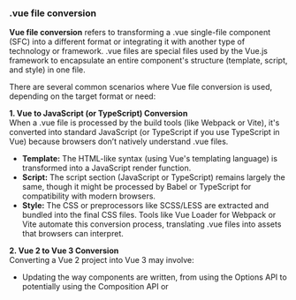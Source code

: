 <h3>.vue file conversion</h3>

<b>Vue file conversion</b> refers to transforming a .vue single-file component (SFC) into a different format or integrating it with another type of technology or framework. .vue files are special files used by the Vue.js framework to encapsulate an entire component's structure (template, script, and style) in one file.

There are several common scenarios where Vue file conversion is used, depending on the target format or need:

**1. Vue to JavaScript (or TypeScript) Conversion**</br>
When a .vue file is processed by the build tools (like Webpack or Vite), it's converted into standard JavaScript (or TypeScript if you use TypeScript in Vue) because browsers don’t natively understand .vue files.

- **Template:** The HTML-like syntax (using Vue's templating language) is transformed into a JavaScript render function.
- **Script:** The script section (JavaScript or TypeScript) remains largely the same, though it might be processed by Babel or TypeScript for compatibility with modern browsers.
- **Style:** The CSS or preprocessors like SCSS/LESS are extracted and bundled into the final CSS files.
Tools like Vue Loader for Webpack or Vite automate this conversion process, translating .vue files into assets that browsers can interpret.

**2. Vue 2 to Vue 3 Conversion**</br>
Converting a Vue 2 project into Vue 3 may involve:

- Updating the way components are written, from using the Options API to potentially using the Composition API or <script setup>.
- Adjusting lifecycle hooks, which have been renamed in Vue 3.
- Handling breaking changes and deprecated features.
- Updating external dependencies and plugins to be Vue 3-compatible.

Tools like the official **Vue 3 Migration Build** can assist in transitioning Vue 2 projects to Vue 3, providing warnings and suggestions during the conversion.

**3. Vue to React Conversion**</br>
Converting Vue components to React involves rewriting components from one framework to another. Since Vue and React have different paradigms, this is more about porting than direct conversion. Key differences include:

- **Vue’s Template vs. React’s JSX:** Vue uses HTML-like templates, while React uses JSX syntax.
- **Reactivity:** Vue’s ref and reactive are conceptually different from React’s hooks like useState and useEffect.
- **Component System:** Vue’s single-file components differ from React's JavaScript-only approach.

You might need to manually convert each `.vue` file into React functional or class components.

**4. Vue to Web Components Conversion**</br>
Vue components can be converted into Web Components, which are standard browser-supported custom elements that work outside the Vue ecosystem. This is useful when you want to distribute Vue components in a way that they can be used across non-Vue projects (e.g., React, Angular, or plain HTML).

Vue provides official support for converting Vue components into Web Components via @vue/web-component-wrapper.

Example:

``` vue
npm install @vue/web-component-wrapper --save
```
After installing, you can wrap your Vue component and export it as a Web Component:

js
Code kopiëren
import { defineCustomElement } from '@vue/web-component-wrapper';
import MyComponent from './MyComponent.vue';

const CustomElement = defineCustomElement(MyComponent);
customElements.define('my-component', CustomElement);


**5. Vue to Mobile or Native App Conversion** (via frameworks like NativeScript or Capacitor)</br>
You can convert Vue files into mobile applications by using frameworks like NativeScript Vue or Capacitor:

- NativeScript Vue: Converts Vue components into native mobile UI elements (for iOS and Android).
- Capacitor (by Ionic): Allows Vue components to be packaged into mobile apps by wrapping web technology (Vue) into native shells.

This process involves setting up the project with the necessary frameworks, and Vue files are converted into mobile-compatible components.

**6. Vue to Static Site Conversion (via Nuxt.js or VuePress)**</br>
For converting a Vue project into a static site, tools like Nuxt.js and VuePress are commonly used. These frameworks allow you to create Vue components that are compiled into static HTML/CSS/JS files.

- Nuxt.js: When using Nuxt.js in static generation mode (nuxt generate), it takes your Vue components and converts them into static files that can be served without a backend server.
- VuePress: Primarily for documentation, VuePress converts .md files and embedded Vue components into a static site.

**7. Vue File to HTML/CSS/JS Extraction**</br>
Sometimes you might want to extract the contents of a .vue file into separate HTML, CSS, and JavaScript files. This is typically done for environments where single-file components are not desired, or you're manually integrating Vue into an existing project. The conversion process looks like this:

The <template> section is moved to an .html file.
The <style> section is moved to a .css file.
The <script> section is moved to a .js file.
Though this removes the single-file component benefit, it's useful in certain legacy scenarios or partial Vue integration projects.

**8. Vue SSR (Server-Side Rendering) Conversion**</br>
When using server-side rendering (SSR) with Vue (commonly with Nuxt.js), the Vue files are converted into server-rendered HTML on the server. This means that the Vue components are pre-rendered on the server and sent as static HTML to the client, improving SEO and performance for initial page loads.

**Conclusion**</br>
In summary, Vue file conversion can refer to various processes, such as compiling .vue files into standard JavaScript/TypeScript, converting Vue projects from version 2 to version 3, integrating with other frameworks (like React or Web Components), generating static sites, or preparing mobile apps. The exact process depends on the target environment or technology being used.
